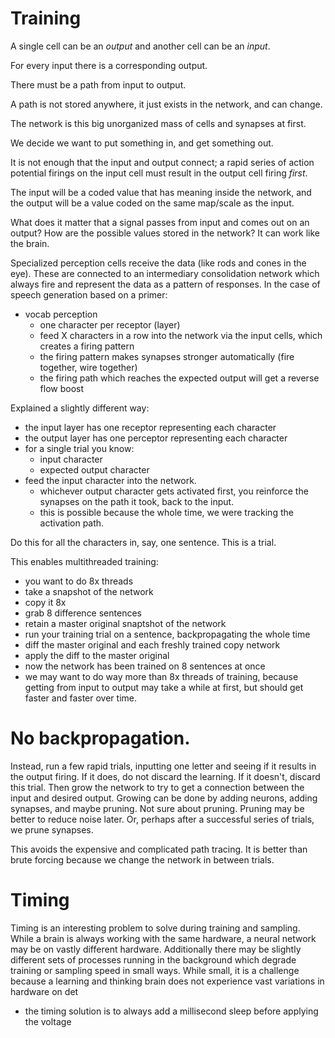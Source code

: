 # Training

A single cell can be an *output* and another cell can be an *input*.

For every input there is a corresponding output.

There must be a path from input to output.

A path is not stored anywhere, it just exists in the network, and can change.

The network is this big unorganized mass of cells and synapses at first.

We decide we want to put something in, and get something out.

It is not enough that the input and output connect; a rapid series of action potential firings
on the input cell must result in the output cell firing *first*.

The input will be a coded value that has meaning inside the network, and the output will be
a value coded on the same map/scale as the input.

What does it matter that a signal passes from input and comes out on an output? How are the
possible values stored in the network? It can work like the brain.

Specialized perception cells receive the data (like rods and cones in the eye). These are connected
to an intermediary consolidation network which always fire and represent the data as a pattern
of responses. In the case of speech generation based on a primer:
- vocab perception
    - one character per receptor (layer)
    - feed X characters in a row into the network via the input cells, which creates a firing pattern
    - the firing pattern makes synapses stronger automatically (fire together, wire together)
    - the firing path which reaches the expected output will get a reverse flow boost

Explained a slightly different way:
- the input layer has one receptor representing each character
- the output layer has one perceptor representing each character
- for a single trial you know:
    - input character
    - expected output character
- feed the input character into the network.
    - whichever output character gets activated first, you reinforce the synapses on
    the path it took, back to the input.
    - this is possible because the whole time, we were tracking the activation path.

Do this for all the characters in, say, one sentence. This is a trial.

This enables multithreaded training:
- you want to do 8x threads
- take a snapshot of the network
- copy it 8x
- grab 8 difference sentences
- retain a master original snaptshot of the network
- run your training trial on a sentence, backpropagating the whole time
- diff the master original and each freshly trained copy network
- apply the diff to the master original
- now the network has been trained on 8 sentences at once
- we may want to do way more than 8x threads of training, because getting from input to output
may take a while at first, but should get faster and faster over time.

# No backpropagation.

Instead, run a few rapid trials, inputting one letter and seeing if it results in the output firing. If it does, do not discard the learning. If it doesn't, discard this trial. Then grow the network to try to get a connection between the input and desired output. Growing can be done by adding neurons, adding synapses, and maybe pruning. Not sure about pruning. Pruning may be better to reduce noise later. Or, perhaps after a successful series of trials, we prune synapses.

This avoids the expensive and complicated path tracing. It is better than brute forcing because we change the network in between trials.

# Timing

Timing is an interesting problem to solve during training and sampling. While a brain is always
working with the same hardware, a neural network may be on vastly different hardware. Additionally
there may be slightly different sets of processes running in the background which degrade training
or sampling speed in small ways. While small, it is a challenge because a learning and thinking
brain does not experience vast variations in hardware on det

- the timing solution is to always add a millisecond sleep before applying the voltage
